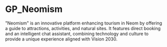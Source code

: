 # GP_Neomism
"Neomism" is an innovative platform enhancing tourism in Neom by offering a guide to attractions, activities, and natural sites. It features direct booking and an intelligent chat assistant, combining technology and culture to provide a unique experience aligned with Vision 2030.
